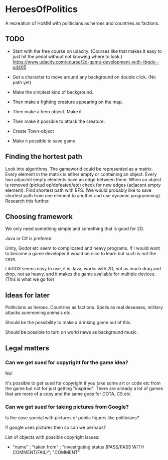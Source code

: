 # HeroesOfPolitics
A recreation of HoMM with politicians as heroes and countries as factions.

## TODO

- Start with the free course on udacity. (Courses like that makes it easy to just hit the pedal without not knowing where to look.)
https://www.udacity.com/course/2d-game-development-with-libgdx--ud405


- Get a character to move around any background on double click. (No path yet)
- Make the simplest kind of background.
- Then make a fighting creature appearing on the map.
- Then make a hero object. Make it 
- Then make it possible to attack the creature.
- Create Town-object
- Make it possible to save game


## Finding the hortest path
Look into algorithms.
The gameworld could be represented as a matrix. Every element in the matrix is either empty or containing an object. Every two adjacent empty elements have an edge between them. When an object is removed (pickud op/defeated/etc) check for new edges (adjacent empty element). Find shortest path with BFS. (We would probably like to save shortest path from one element to another and use dynamic programming). Research this further. 

## Choosing framework

We only need something simple and something that is good for 2D.

Java or C# is prefered.

Unity, Godot etc seem to complicated and heavy programs. If I would want to become a game developer it would be nice to learn but such is not the case.

LibGDX seems easy to use, it is Java, works with 2D, not as much drag and drop, not as heavy, and it makes the game available for multiple devices. (This is what we go for)

## Ideas for later

Politicians as heroes. Countries as factions. Spells as real deseases, military attacks summoning animals etc. 

Should be the possibility to make a drinking game out of this.

Should be possible to turn on world news as background music.

## Legal matters
### Can we get sued for copyright for the game idea?

No!

It's possible to get sued for copyright if you take some art or code etc from the game but not for just getting "inspired". There are already a lot of games that are more of a copy and the same goes for DOTA, CS etc.

### Can we get sued for taking pictures from Google? 

Is the case special with pictures of public figures like politicians?

If google uses pictures then so can we perhaps? 

List of objects with possible copyright issues:

- "name" ; "taken from" ; "investigating status (PASS/PASS WITH COMMENT/FAIL)"; "COMMENT"

